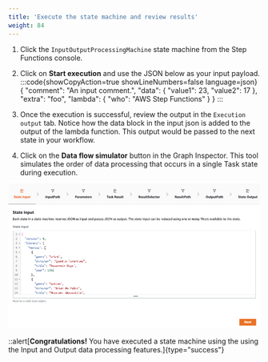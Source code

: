 ```yaml
---
title: 'Execute the state machine and review results'
weight: 84
---
```


1. Click the `InputOutputProcessingMachine` state machine from the Step Functions console.
2. Click on **Start execution** and use the JSON below as your input payload.
:::code{showCopyAction=true showLineNumbers=false language=json}
{
   "comment": "An input comment.",
   "data": {
      "value1": 23,
      "value2": 17
   },
   "extra": "foo",
   "lambda": {
      "who": "AWS Step Functions"
   }
}
:::
3. Once the execution is successful, review the output in the `Execution output` tab. Notice how the data block in the input json is added to the output of the lambda function. This output would be passed to the next state in your workflow.

4. Click on the **Data flow simulator** button in the Graph Inspector. This tool simulates the order of data processing that occurs in a single Task state during execution.

  ![Data flow simulator](/static/img/module-6/simulator.png)

::alert[**Congratulations!** You have executed a state machine using the using the Input and Output data processing features.]{type="success"}